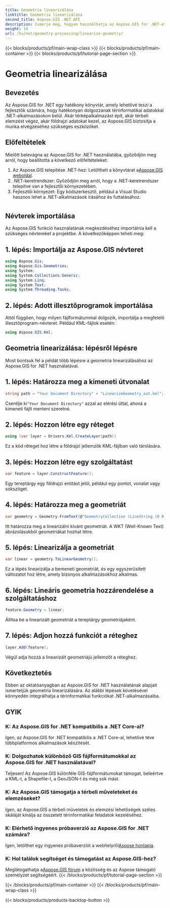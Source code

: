 ```yaml
---
title: Geometria linearizálása
linktitle: Geometria linearizálása
second_title: Aspose.GIS .NET API
description: Ismerje meg, hogyan használhatja az Aspose.GIS for .NET-et a térinformatikai adatok hatékony kezeléséhez, a térbeli elemzések elvégzéséhez és a földrajzi adatok manipulálásához a .NET-alkalmazásokon belül.
weight: 14
url: /hu/net/geometry-processing/linearize-geometry/
---
```


{{< blocks/products/pf/main-wrap-class >}}
{{< blocks/products/pf/main-container >}}
{{< blocks/products/pf/tutorial-page-section >}}

# Geometria linearizálása

## Bevezetés
Az Aspose.GIS for .NET egy hatékony könyvtár, amely lehetővé teszi a fejlesztők számára, hogy hatékonyan dolgozzanak térinformatikai adatokkal .NET-alkalmazásokon belül. Akár térképalkalmazást épít, akár térbeli elemzést végez, akár földrajzi adatokat kezel, az Aspose.GIS biztosítja a munka elvégzéséhez szükséges eszközöket.
## Előfeltételek
Mielőtt belevágna az Aspose.GIS for .NET használatába, győződjön meg arról, hogy beállította a következő előfeltételeket:
1. Az Aspose.GIS telepítése .NET-hez: Letöltheti a könyvtárat a[Aspose.GIS weboldal](https://releases.aspose.com/gis/net/).
2. .NET-keretrendszer: Győződjön meg arról, hogy a .NET-keretrendszer telepítve van a fejlesztői környezetében.
3. Fejlesztői környezet: Egy kódszerkesztő, például a Visual Studio hasznos lehet a .NET-alkalmazások írásához és futtatásához.
#
## Névterek importálása
Az Aspose.GIS funkció használatának megkezdéséhez importálnia kell a szükséges névtereket a projektbe. A következőképpen teheti meg:
## 1. lépés: Importálja az Aspose.GIS névteret
```csharp
using Aspose.Gis;
using Aspose.Gis.Geometries;
using System;
using System.Collections.Generic;
using System.Linq;
using System.Text;
using System.Threading.Tasks;
```
## 2. lépés: Adott illesztőprogramok importálása
Attól függően, hogy milyen fájlformátummal dolgozik, importálja a megfelelő illesztőprogram-névteret. Például KML-fájlok esetén:
```csharp
using Aspose.GIS.Kml;
```
## Geometria linearizálása: lépésről lépésre
Most bontsuk fel a példát több lépésre a geometria linearizálásához az Aspose.GIS for .NET használatával.
## 1. lépés: Határozza meg a kimeneti útvonalat
```csharp
string path = "Your Document Directory" + "LinearizeGeometry_out.kml";
```
 Cserélje ki`"Your Document Directory"` azzal az elérési úttal, ahová a kimeneti fájlt menteni szeretné.
## 2. lépés: Hozzon létre egy réteget
```csharp
using (var layer = Drivers.Kml.CreateLayer(path))
```
Ez a kód réteget hoz létre a földrajzi jellemzők KML-fájlban való tárolására.
## 3. lépés: Hozzon létre egy szolgáltatást
```csharp
var feature = layer.ConstructFeature();
```
Egy tereptárgy egy földrajzi entitást jelöl, például egy pontot, vonalat vagy sokszöget.
## 4. lépés: Határozza meg a geometriát
```csharp
var geometry = Geometry.FromText(@"GeometryCollection (LineString (0 0, 1 1, 2 0),CompoundCurve ((4 0, 5 1), CircularString (5 1, 6 2, 7 1)))");
```
Itt határozza meg a linearizálni kívánt geometriát. A WKT (Well-Known Text) ábrázolásokból geometriákat hozhat létre.
## 5. lépés: Linearizálja a geometriát
```csharp
var linear = geometry.ToLinearGeometry();
```
Ez a lépés linearizálja a bemeneti geometriát, és egy egyszerűsített változatot hoz létre, amely bizonyos alkalmazásokhoz alkalmas.
## 6. lépés: Lineáris geometria hozzárendelése a szolgáltatáshoz
```csharp
feature.Geometry = linear;
```
Állítsa be a linearizált geometriát a tereptárgy geometriájaként.
## 7. lépés: Adjon hozzá funkciót a réteghez
```csharp
layer.Add(feature);
```
Végül adja hozzá a linearizált geometriájú jellemzőt a réteghez.

## Következtetés
Ebben az oktatóanyagban az Aspose.GIS for .NET használatának alapjait ismertetjük geometria linearizálására. Az alábbi lépések követésével könnyedén integrálhatja a térinformatikai funkciókat .NET-alkalmazásaiba.
## GYIK
### K: Az Aspose.GIS for .NET kompatibilis a .NET Core-al?
Igen, az Aspose.GIS for .NET kompatibilis a .NET Core-al, lehetővé téve többplatformos alkalmazások készítését.
### K: Dolgozhatok különböző GIS fájlformátumokkal az Aspose.GIS for .NET használatával?
Teljesen! Az Aspose.GIS különféle GIS-fájlformátumokat támogat, beleértve a KML-t, a Shapefile-t, a GeoJSON-t és még sok mást.
### K: Az Aspose.GIS támogatja a térbeli műveleteket és elemzéseket?
Igen, az Aspose.GIS a térbeli műveletek és elemzési lehetőségek széles skáláját kínálja az összetett térinformatikai feladatok kezeléséhez.
### K: Elérhető ingyenes próbaverzió az Aspose.GIS for .NET számára?
 Igen, letölthet egy ingyenes próbaverziót a webhelyről[Aspose honlapja](https://releases.aspose.com/).
### K: Hol találok segítséget és támogatást az Aspose.GIS-hez?
 Meglátogathatja a[Aspose.GIS fórum](https://forum.aspose.com/c/gis/33) a közösség és az Aspose támogató személyzet segítségéért.
{{< /blocks/products/pf/tutorial-page-section >}}

{{< /blocks/products/pf/main-container >}}
{{< /blocks/products/pf/main-wrap-class >}}

{{< blocks/products/products-backtop-button >}}
